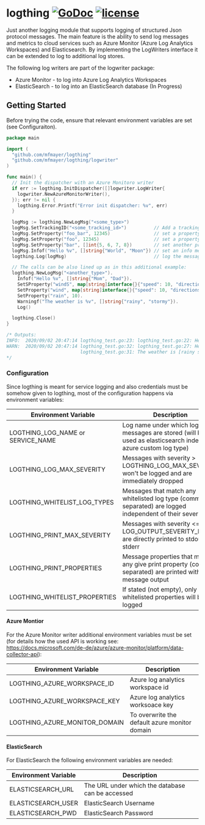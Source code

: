 # logthing [![GoDoc](https://godoc.org/github.com/mfmayer/logthing?status.svg)](https://godoc.org/github.com/mfmayer/logthing) [![license](https://img.shields.io/badge/license-MIT-green.svg?style=flat)](https://raw.githubusercontent.com/mfmayer/logthing/master/LICENSE)

Just another logging module that supports logging of structured Json protocol messages. The main feature is the ability to send log messages and metrics to cloud services such as Azure Monitor (Azure Log Analytics Workspaces) and Elasticsearch. By implementing the LogWriters interface it can be extended to log to additional log stores.

The following log writers are part of the logwriter package:

* Azure Monitor - to log into Azure Log Analytics Workspaces
* ElasticSearch - to log into an ElasticSearch database (In Progress)

## Getting Started

Before trying the code, ensure that relevant environment variables are set (see Configuraiton).

```go
package main

import (
  "github.com/mfmayer/logthing"
  "github.com/mfmayer/logthing/logwriter"
)

func main() {
  // Init the dispatcher with an Azure Monitoro writer
  if err := logthing.InitDispatcher([]logwriter.LogWriter{
    logwriter.NewAzureMonitorWriter(),
  }); err != nil {
    logthing.Error.Printf("Error init dispatcher: %v", err)
  }

  logMsg := logthing.NewLogMsg("<some_type>")
  logMsg.SetTrackingID("<some_tracking_id>")          // Add a tracking id
  logMsg.SetProperty("foo_bar", 12345)                // set a property
  logMsg.SetProperty("foo", 12345)                    // set a property
  logMsg.SetProperty("bar", []int{5, 6, 7, 8})        // set another property
  logMsg.Infof("Hello %v", []string{"World", "Moon"}) // set an info message
  logthing.Log(logMsg)                                // log the message

  // The calls can be also lined up as in this additional example:
  logthing.NewLogMsg("<another_type>").
    Infof("Hello %v", []string{"Mom", "Dad"}).                                      // add an info message
    SetSProperty("windS", map[string]interface{}{"speed": 10, "directions": 25.5}). // add stringified wind property
    SetProperty("wind", map[string]interface{}{"speed": 10, "directions": 25.5}).   // add non-stringified wind property
    SetProperty("rain", 10).                                                        // add rain property
    Warningf("The weather is %v", []string{"rainy", "stormy"}).                     // add a warning message
    Log()                                                                           // log the message

  logthing.Close()
}

/* Outputs:
INFO:  2020/09/02 20:47:14 logthing_test.go:23: logthing_test.go:22: Hello [World Moon] ([foo:12345 trackingID:<some_tracking_id>])
WARN:  2020/09/02 20:47:14 logthing_test.go:32: logthing_test.go:27: Hello [Mom Dad]
                           logthing_test.go:31: The weather is [rainy stormy]
*/
```

### Configuration

Since logthing is meant for service logging and also credentials must be somehow given to logthing, most of the configuration happens via environment variables:

| Environment Variable              | Description                                                                                                 |
| --------------------------------- | ----------------------------------------------------------------------------------------------------------- |
| LOGTHING_LOG_NAME or SERVICE_NAME | Log name under which log messages are stored (will be used as elasticsearch index or azure custom log type) |
| LOGTHING_LOG_MAX_SEVERITY         | Messages with severity > LOGTHING_LOG_MAX_SEVERITY won't be logged and are immediately dropped              |
| LOGTHING_WHITELIST_LOG_TYPES      | Messages that match any whitelisted log type (comma separated) are logged independent of their severity     |
| LOGTHING_PRINT_MAX_SEVERITY       | Messages with severity <= LOG_OUTPUT_SEVERITY_MAX are directly printed to stdout / stderr                   |
| LOGTHING_PRINT_PROPERTIES         | Message properties that match any give print property (comma separated) are printed with the message output |
| LOGTHING_WHITELIST_PROPERTIES     | If stated (not empty), only whitelisted properties will be logged                                           |

#### Azure Montior

For the Azure Monitor writer additional environment variables must be set (for details how the used API is working see: <https://docs.microsoft.com/de-de/azure/azure-monitor/platform/data-collector-api>):

| Environment Variable          | Description                                   |
| ----------------------------- | --------------------------------------------- |
| LOGTHING_AZURE_WORKSPACE_ID   | Azure log analytics workspace id              |
| LOGTHING_AZURE_WORKSPACE_KEY  | Azure log analytics worksoace key             |
| LOGTHING_AZURE_MONITOR_DOMAIN | To overwrite the default azure monitor domain |

#### ElasticSearch

For ElasticSearch the following environment variables are needed:

| Environment Variable | Description                                      |
| -------------------- | ------------------------------------------------ |
| ELASTICSEARCH_URL    | The URL under which the database can be accessed |
| ELASTICSEARCH_USER   | ElasticSearch Username                           |
| ELASTICSEARCH_PWD    | ElasticSearch Password                           |
